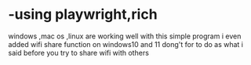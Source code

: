 # -using playwright,rich
windows ,mac os ,linux are working well with this simple program
i even added wifi share function on windows10 and 11
dong't for to do as what i said before you try to share wifi with others
